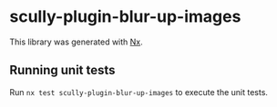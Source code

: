 # scully-plugin-blur-up-images

This library was generated with [Nx](https://nx.dev).

## Running unit tests

Run `nx test scully-plugin-blur-up-images` to execute the unit tests.
